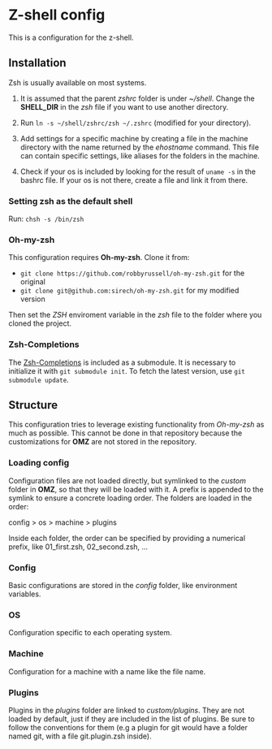 # Z-shell config

This is a configuration for the z-shell.

## Installation

Zsh is usually available on most systems.

1. It is assumed that the parent _zshrc_ folder is under
_~/shell_. Change the __SHELL_DIR__ in the _zsh_ file if you want to
use another directory.

2. Run `ln -s ~/shell/zshrc/zsh ~/.zshrc` (modified for your
directory).

3. Add settings for a specific machine by creating a file in the
machine directory with the name returned by the _ehostname_
command. This file can contain specific settings, like aliases for the
folders in the machine.

4. Check if your os is included by looking for the result of `uname
-s` in the bashrc file. If your os is not there, create a file and
link it from there.

### Setting zsh as the default shell

Run: `chsh -s /bin/zsh`

### Oh-my-zsh

This configuration requires __Oh-my-zsh__. Clone it from:

* `git clone https://github.com/robbyrussell/oh-my-zsh.git` for the original
* `git clone git@github.com:sirech/oh-my-zsh.git` for my modified version

Then set the _ZSH_ enviroment variable in the _zsh_ file to the folder
where you cloned the project.

### Zsh-Completions

The [Zsh-Completions](https://github.com/zsh-users/zsh-completions) is
included as a submodule. It is necessary to initialize it with `git
submodule init`. To fetch the latest version, use `git submodule
update`.

## Structure

This configuration tries to leverage existing functionality from
_Oh-my-zsh_ as much as possible. This cannot be done in that
repository because the customizations for __OMZ__ are not stored in
the repository.

### Loading config

Configuration files are not loaded directly, but symlinked to the
_custom_ folder in __OMZ__, so that they will be loaded with it. A
prefix is appended to the symlink to ensure a concrete loading
order. The folders are loaded in the order:

config > os > machine > plugins

Inside each folder, the order can be specified by providing a
numerical prefix, like 01_first.zsh, 02_second.zsh, ...

### Config

Basic configurations are stored in the _config_ folder, like
environment variables.

### OS

Configuration specific to each operating system.

### Machine

Configuration for a machine with a name like the file name.

### Plugins

Plugins in the _plugins_ folder are linked to _custom/plugins_. They
are not loaded by default, just if they are included in the list of
plugins. Be sure to follow the conventions for them (e.g a plugin for
git would have a folder named git, with a file git.plugin.zsh inside).

